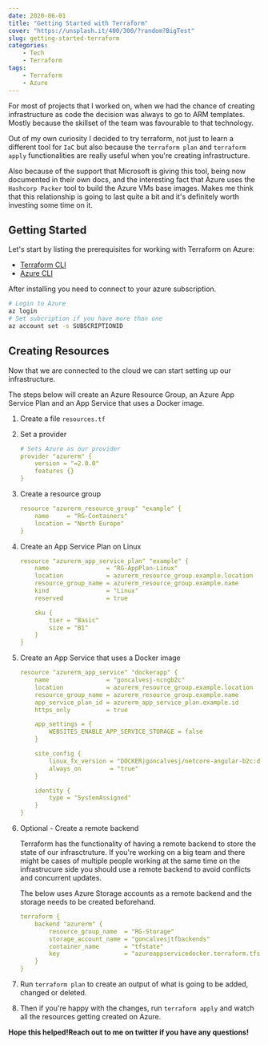 ```yaml
---
date: 2020-06-01
title: "Getting Started with Terraform"
cover: "https://unsplash.it/400/300/?random?BigTest"
slug: getting-started-terraform
categories: 
    - Tech
    - Terraform
tags:
    - Terraform
    - Azure
---
```


For most of projects that I worked on, when we had the chance of creating infrastructure as code the decision was always to go to ARM templates. Mostly because the skillset of the team was favourable to that technology.

Out of my own curiosity I decided to try terraform, not just to learn a different tool for `IaC` but also because the `terraform plan` and `terraform apply` functionalities are really useful when you're creating infrastructure.

Also because of the support that Microsoft is giving this tool, being now documented in their own docs, and the interesting fact that Azure uses the `Hashcorp Packer` tool to build the Azure VMs base images. Makes me think that this relationship is going to last quite a bit and it's definitely worth investing some time on it.

## Getting Started

Let's start by listing the prerequisites for working with Terraform on Azure:

- [Terraform CLI](https://learn.hashicorp.com/terraform/getting-started/install.html)
- [Azure CLI](https://docs.microsoft.com/en-us/cli/azure/install-azure-cli-windows?view=azure-cli-latest)

After installing you need to connect to your azure subscription.

```bash
# Login to Azure
az login
# Set subcription if you have more than one
az account set -s SUBSCRIPTIONID
```

## Creating Resources

Now that we are connected to the cloud we can start setting up our infrastructure.

The steps below will create an Azure Resource Group, an Azure App Service Plan and an App Service that uses a Docker image.

1. Create a file `resources.tf`
2. Set a provider

    ```YAML
    # Sets Azure as our provider
    provider "azurerm" {
        version = "=2.0.0"
        features {}
    }
    ```

3. Create a resource group

    ```YAML
    resource "azurerm_resource_group" "example" {
        name     = "RG-Containers"
        location = "North Europe"
    }
    ```

4. Create an App Service Plan on Linux

    ```YAML
    resource "azurerm_app_service_plan" "example" {
        name                = "RG-AppPlan-Linux"
        location            = azurerm_resource_group.example.location
        resource_group_name = azurerm_resource_group.example.name
        kind                = "Linux"
        reserved            = true

        sku {
            tier = "Basic"
            size = "B1"
        }
    }
    ```

5. Create an App Service that uses a Docker image

    ```YAML
    resource "azurerm_app_service" "dockerapp" {
        name                = "goncalvesj-ncngb2c"
        location            = azurerm_resource_group.example.location
        resource_group_name = azurerm_resource_group.example.name
        app_service_plan_id = azurerm_app_service_plan.example.id
        https_only          = true

        app_settings = {
            WEBSITES_ENABLE_APP_SERVICE_STORAGE = false
        }

        site_config {
            linux_fx_version = "DOCKER|goncalvesj/netcore-angular-b2c:dev"
            always_on        = "true"
        }

        identity {
            type = "SystemAssigned"
        }
    }
    ```

6. Optional - Create a remote backend

    Terraform has the functionality of having a remote backend to store the state of our infrasctruture. If you're working on a big team and there might be cases of multiple people working at the same time on the infrastrucure side you should use a remote backend to avoid conflicts and concurrent updates.

    The below uses Azure Storage accounts as a remote backend and the storage needs to be created beforehand.

    ```YAML
    terraform {
        backend "azurerm" {
            resource_group_name  = "RG-Storage"
            storage_account_name = "goncalvesjtfbackends"
            container_name       = "tfstate"
            key                  = "azureappservicedocker.terraform.tfstate"
        }
    }
    ```

7. Run `terraform plan` to create an output of what is going to be added, changed or deleted.

8. Then if you're happy with the changes, run `terraform apply` and watch all the resources getting created on Azure.

**Hope this helped!Reach out to me on twitter if you have any questions!**
